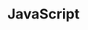 # JavaScript

<script type="text/javascript">
function sayHello()
{
document.write("hello");
}
</script>
<script>
sayHello();
</script>
